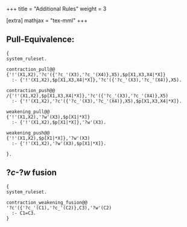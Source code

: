 +++
title = "Additional Rules"
weight = 3

[extra]
mathjax = "tex-mml"
+++

## Pull-Equivalence: 

```
{
system_ruleset.
  
contraction_pull@@
{'!'(X1,X2),'?c'({'?c_'(X3),'?c_'(X4)},X5),$p[X1,X3,X4|*X]}
  :- {'!'(X1,X2),$p[X1,X3,X4|*X]},'?c'({'?c_'(X3),'?c_'(X4)},X5).

contraction_push@@
/{'!'(X1,X2),$p[X1,X3,X4|*X]},'?c'({'?c_'(X3),'?c_'(X4)},X5)
  :- {'!'(X1,X2),'?c'({'?c_'(X3),'?c_'(X4)},X5),$p[X1,X3,X4|*X]}.

weakening_pull@@
{'!'(X1,X2),'?w'(X3),$p[X1|*X]}
  :- {'!'(X1,X2),$p[X1|*X]},'?w'(X3).

weakening_push@@
{'!'(X1,X2),$p[X1|*X]},'?w'(X3)
  :- {'!'(X1,X2),'?w'(X3),$p[X1|*X]}.

}.
```

## $?c$-$?w$ fusion

```
{
system_ruleset.

contraction_weakening_fusion@@
'?c'({'?c_'(C1),'?c_'(C2)},C3),'?w'(C2)
  :- C1=C3.
}
```
